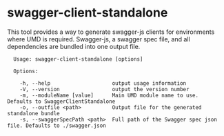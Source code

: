 # swagger-client-standalone

This tool provides a way to generate swagger-js clients for environments where UMD is required. Swagger-js, a swagger spec file, and all dependencies are bundled into one output file.

```
  Usage: swagger-client-standalone [options]

  Options:

    -h, --help                    output usage information
    -V, --version                 output the version number
    -m, --moduleName [value]      Main UMD module name to use. Defaults to SwaggerClientStandalone
    -o, --outfile <path>          Output file for the generated standalone bundle
    -s, --swaggerSpecPath <path>  Full path of the Swagger spec json file. Defaults to ./swagger.json
```
